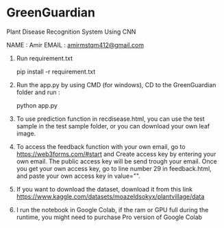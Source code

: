 # GreenGuardian
Plant Disease Recognition System Using CNN

NAME  : Amir
EMAIL : amirmstqm412@gmail.com

1. Run requirement.txt

    pip install -r requirement.txt

2. Run the app.py by using CMD (for windows), CD to the GreenGuardian folder and run :

    python app.py

3. To use prediction function in recdisease.html, you can use the test sample in the test sample folder, or you can download your own leaf
   image.

4. To access the feedback function with your own email, go to https://web3forms.com/#start and Create access key by entering your own email.
   The public access key will be send trough your email. Once you get your own access key, go to line number 29 in feedback.html, and paste
   your own access key in value="".

5. If you want to download the dataset, download it from this link https://www.kaggle.com/datasets/moazeldsokyx/plantvillage/data

6. I run the notebook in Google Colab, if the ram or GPU full during the runtime, you might need to purchase Pro version of Google Colab



    
